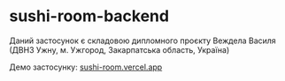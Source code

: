 # sushi-room-backend

Даний застосунок є складовою дипломного проєкту Веждела Василя (ДВНЗ Ужну, м. Ужгород, Закарпатська область, Україна)

Демо застосунку: [sushi-room.vercel.app](https://sushi-room.vercel.app/)
